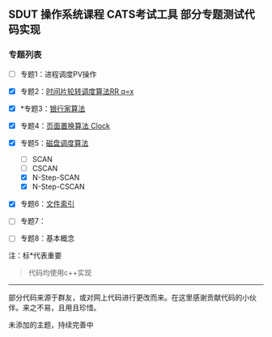 ## SDUT  操作系统课程 CATS考试工具  部分专题测试代码实现


### 专题列表

- [ ] 专题1：进程调度PV操作
- [x] 专题2：[时间片轮转调度算法RR q=x](subject-2-RR)
- [x] *专题3：[银行家算法](subject-3-Banker)
- [x] 专题4：[页面置换算法 Clock](subject-4-Clock)
- [x] 专题5：[磁盘调度算法](subject-5-disk)
  - [ ] SCAN
  - [ ] CSCAN
  - [x] N-Step-SCAN
  - [x] N-Step-CSCAN
- [x] 专题6：[文件索引](subject-6-FileIndex)
- [ ] 专题7：
- [ ] 专题8：基本概念



注：标*代表重要
> 代码均使用c++实现
<hr>

部分代码来源于群友，或对网上代码进行更改而来。在这里感谢贡献代码的小伙伴。来之不易，且用且珍惜。

未添加的主题，持续完善中





